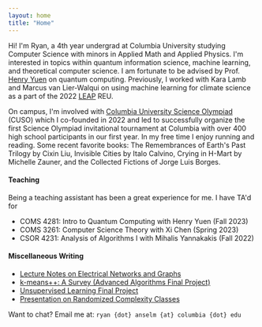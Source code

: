 ```yaml
---
layout: home
title: "Home"
---
```


Hi! I'm Ryan, a 4th year undergrad at Columbia University studying Computer Science with minors in Applied Math and Applied Physics. I'm interested in topics within quantum information science, machine learning, and theoretical computer science. I am fortunate to be advised by Prof. [Henry Yuen](https://henryyuen.net/) on quantum computing. Previously, I worked with Kara Lamb and Marcus van Lier-Walqui on using machine learning for climate science as a part of the 2022 [LEAP](https://leap.columbia.edu/) REU.

On campus, I'm involved with [Columbia University Science Olympiad](https://www.columbiascioly.com/) (CUSO) which I co-founded in 2022 and led to successfully organize the first Science Olympiad invitational tournament at Columbia with over 400 high school participants in our first year. In my free time I enjoy running and reading. Some recent favorite books: The Remembrances of Earth's Past Trilogy by Cixin Liu, Invisible Cities by Italo Calvino, Crying in H-Mart by Michelle Zauner, and the Collected Fictions of Jorge Luis Borges.

#### Teaching
Being a teaching assistant has been a great experience for me. I have TA'd for
* COMS 4281: Intro to Quantum Computing with Henry Yuen (Fall 2023)
* COMS 3261: Computer Science Theory with Xi Chen (Spring 2023)
* CSOR 4231: Analysis of Algorithms I with Mihalis Yannakakis (Fall 2022)

#### Miscellaneous Writing
* [Lecture Notes on Electrical Networks and Graphs](assets/Electrical%20Networks%20and%20Graphs.pdf)
* [k-means++: A Survey (Advanced Algorithms Final Project)](assets/k_means++_A_Survey.pdf)
* [Unsupervised Learning Final Project](assets/Unsupervised_Learning_Final_Report.pdf)
* [Presentation on Randomized Complexity Classes](assets/Complexity_of_Randomization.pdf)

Want to chat? Email me at: `ryan {dot} anselm {at} columbia {dot} edu`



